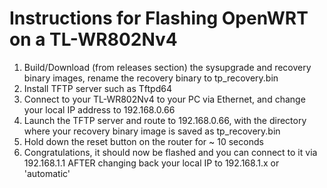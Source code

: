 # Instructions for Flashing OpenWRT on a TL-WR802Nv4

1. Build/Download (from releases section) the sysupgrade and recovery binary images, rename the recovery binary to tp_recovery.bin
2. Install TFTP server such as Tftpd64
3. Connect to your TL-WR802Nv4 to your PC via Ethernet, and change your local IP address to 192.168.0.66
4. Launch the TFTP server and route to 192.168.0.66, with the directory where your recovery binary image is saved as tp_recovery.bin
5. Hold down the reset button on the router for ~ 10 seconds
6. Congratulations, it should now be flashed and you can connect to it via 192.168.1.1 AFTER changing back your local IP to 192.168.1.x or 'automatic'



